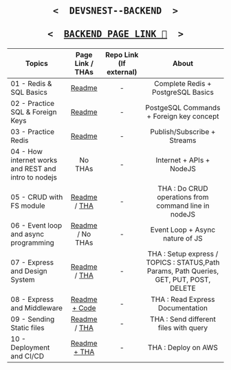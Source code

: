 <p align="center">

   <h2 align="center">
     <pre><samp><&nbsp; DEVSNEST--BACKEND &nbsp;></samp></pre>
   </h2>
</p>

<p align="center">

   <h2 align="center">
     <pre><samp><&nbsp; <a href="https://thedeepakchaturvedi.github.io/Devsnest-Backend/">BACKEND PAGE LINK 📝</a> &nbsp;></samp></pre>
   </h2>
</p>

| Topics                                               |                                                 Page Link / THAs                                                  | Repo Link (If external) |                                          About                                          |
| ---------------------------------------------------- | :---------------------------------------------------------------------------------------------------------------: | :---------------------: | :-------------------------------------------------------------------------------------: |
| 01 - Redis & SQL Basics                              |                                 [Readme](/01-Redis%20%26%20SQL%20Basics/REDIS.md)                                 |            -            |                           Complete Redis + PostgreSQL Basics                            |
| 02 - Practice SQL & Foreign Keys                     |                      [Readme](/02%20-%20Practice%20SQL%20%26%20Foreign%20Keys/POSTGRESQL.md)                      |            -            |                        PostgeSQL Commands + Foreign key concept                         |
| 03 - Practice Redis                                  |                             [Readme](/03%20-%20%20Practice%20Redis/PRACTICEREDIS.md)                              |            -            |                               Publish/Subscribe + Streams                               |
| 04 - How internet works and REST and intro to nodejs |                                                      No THAs                                                      |            -            |                                Internet + APIs + NodeJS                                 |
| 05 - CRUD with FS module                             |     [Readme](/05%20-%20CRUD%20with%20fs%20module/README.md) / [THA](/05%20-%20CRUD%20with%20fs%20module/THA)      |            -            |                  THA : Do CRUD operations from command line in nodeJS                   |
| 06 - Event loop and async programming                |                 [Readme](/06%20-%20Event%20loop%20and%20async%20programming/README.md) / No THAs                  |            -            |                             Event Loop + Async nature of JS                             |
| 07 - Express and Design System                       | [Readme](/07%20-%20Express%20and%20Design%20system/README.md) / [THA](/07%20-%20Express%20and%20Design%20system/) |            -            | THA : Setup express / TOPICS : STATUS,Path Params, Path Queries, GET, PUT, POST, DELETE |
| 08 - Express and Middleware                          |                             [Readme + Code](08%20-%20Express%20middleware/README.md)                              |            -            |                            THA : Read Express Documentation                             |
| 09 - Sending Static files                            |      [Readme](/09%20-%20Sending%20Static%20files/README.md) / [THA](/09%20-%20Sending%20Static%20files/THA)       |            -            |                          THA : Send different files with query                          |
| 10 - Deployment and CI/CD                            |                                 [Readme + THA](10%20-%20Deployment%20and%20CI_CD)                                 |            -            |                                   THA : Deploy on AWS                                   |
